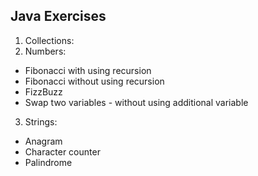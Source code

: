 ## Java Exercises

1. Collections:
2. Numbers:
  - Fibonacci with using recursion
  - Fibonacci without using recursion
  - FizzBuzz
  - Swap two variables - without using additional variable
3. Strings:
  - Anagram
  - Character counter
  - Palindrome
